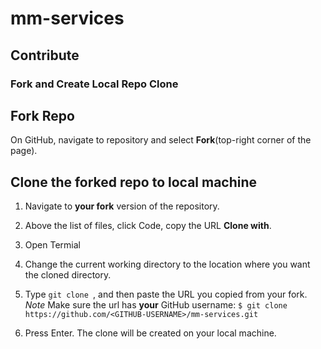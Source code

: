 # mm-services

## Contribute
### Fork and Create Local Repo Clone

## Fork Repo
On GitHub, navigate to repository and select <strong>Fork</strong>(top-right corner of the page).

## Clone the forked repo to local machine

1. Navigate to <strong>your fork</strong> version of the repository. </strong>

2. Above the list of files, click Code, copy the URL <strong>Clone with</strong>.

3. Open Termial

4. Change the current working directory to the location where you want the cloned directory.

5. Type ```git clone ```, and then paste the URL you copied from your fork. *Note* Make sure the url has <strong>your</strong> GitHub username: 
    ```$ git clone https://github.com/<GITHUB-USERNAME>/mm-services.git```

6. Press Enter. The clone will be created on your local machine. 
